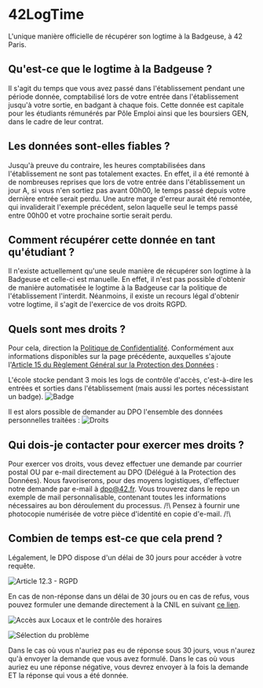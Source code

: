 # 42LogTime
L'unique manière officielle de récupérer son logtime à la Badgeuse, à 42 Paris.

## Qu'est-ce que le logtime à la Badgeuse ?
Il s'agit du temps que vous avez passé dans l'établissement pendant une période donnée, comptabilisé lors de votre entrée dans l'établissement jusqu'à votre sortie, en badgant à chaque fois.
Cette donnée est capitale pour les étudiants rémunérés par Pôle Emploi ainsi que les boursiers GEN, dans le cadre de leur contrat.

## Les données sont-elles fiables ?
Jusqu'à preuve du contraire, les heures comptabilisées dans l'établissement ne sont pas totalement exactes.
En effet, il a été remonté à de nombreuses reprises que lors de votre entrée dans l'établissement un jour A, si vous n'en sortiez pas avant 00h00, le temps passé depuis votre dernière entrée serait perdu.
Une autre marge d'erreur aurait été remontée, qui invaliderait l'exemple précédent, selon laquelle seul le temps passé entre 00h00 et votre prochaine sortie serait perdu.

## Comment récupérer cette donnée en tant qu'étudiant ?
Il n'existe actuellement qu'une seule manière de récupérer son logtime à la Badgeuse et celle-ci est manuelle.
En effet, il n'est pas possible d'obtenir de manière automatisée le logtime à la Badgeuse car la politique de l'établissement l'interdit.
Néanmoins, il existe un recours légal d'obtenir votre logtime, il s'agit de l'exercice de vos droits RGPD.

## Quels sont mes droits ?
Pour cela, direction la [Politique de Confidentialité](https://42.fr/politique-de-confidentialite/).
Conformément aux informations disponibles sur la page précédente, auxquelles s'ajoute l'[Article 15 du Règlement Général sur la Protection des Données](https://www.cnil.fr/fr/reglement-europeen-protection-donnees/chapitre3#Article15) :

L'école stocke pendant 3 mois les logs de contrôle d'accès, c'est-à-dire les entrées et sorties dans l'établissement (mais aussi les portes nécessistant un badge).
![Badge](https://user-images.githubusercontent.com/48443830/242097801-7662bc37-258f-420d-b5dd-e7be548a0040.png)

Il est alors possible de demander au DPO l'ensemble des données personnelles traitées :
![Droits](https://user-images.githubusercontent.com/48443830/242100982-e12caf95-0660-4f18-89cb-72fd8990093a.png)

## Qui dois-je contacter pour exercer mes droits ?
Pour exercer vos droits, vous devez effectuer une demande par courrier postal OU par e-mail directement au DPO (Délégué à la Protection des Données).
Nous favoriserons, pour des moyens logistiques, d'effectuer notre demande par e-mail à [dpo@42.fr](mailto:dpo@42.fr).
Vous trouverez dans le repo un exemple de mail personnalisable, contenant toutes les informations nécessaires au bon déroulement du processus.
/!\ Pensez à fournir une photocopie numérisée de votre pièce d'identité en copie d'e-mail. /!\

## Combien de temps est-ce que cela prend ?
Légalement, le DPO dispose d'un délai de 30 jours pour accéder à votre requête.

![Article 12.3 - RGPD](https://user-images.githubusercontent.com/48443830/242105872-c88ffb2b-41cd-4a0f-a6c9-6699b1e6cebf.png)

En cas de non-réponse dans un délai de 30 jours ou en cas de refus, vous pouvez formuler une demande directement à la CNIL en suivant [ce lien](https://www.cnil.fr/fr/plaintes/travail).

![Accès aux Locaux et le contrôle des horaires](https://user-images.githubusercontent.com/48443830/242106882-120d6768-1bb5-4773-99bb-7bd778abbb86.png)

![Sélection du problème](https://user-images.githubusercontent.com/48443830/242107178-c3f1e893-32bc-4729-8137-a3ff58d9ec71.png)

Dans le cas où vous n'auriez pas eu de réponse sous 30 jours, vous n'aurez qu'à envoyer la demande que vous avez formulé.
Dans le cas où vous auriez eu une réponse négative, vous devrez envoyer à la fois la demande ET la réponse qui vous a été donnée.

